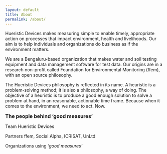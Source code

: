 ```yaml
---
layout: default
title: About
permalink: /about/
---
```


Hueristic Devices makes measuring simple to enable timely, appropriate action on processes that impact environment, health and livelihoods. Our aim is to help individuals and organizations do business as if the environment matters.

 

We are a Bengaluru-based organization that makes water and soil testing equipment and data management software for test data. Our origins are in a research non-profit called Foundation for Environmental Monitoring (ffem), with an open source philosophy.

 

The Hueristic Devices philosophy is reflected in its name. A heuristic is a problem-solving method; it is also a philosophy, a way of doing. The objective of a heuristic is to produce a good enough solution to solve a problem at hand, in an reasonable, actionable time frame. Because when it comes to the environment, we need to act. Now.




<p><span style="font-size:16px"><strong>The people behind &lsquo;good measures&rsquo;</strong></span></p>

<p>Team Hueristic Devices</p>

<p>Partners ffem, Social Alpha, ICRISAT, UnLtd</p>

<p>Organizations using&nbsp;<em>&lsquo;good measures&rsquo;</em></p>
